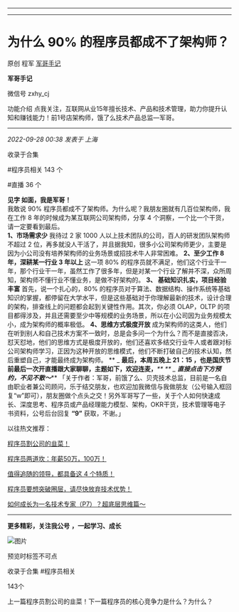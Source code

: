 ----------------------------------------
----------------------------------------
#  为什么 90% 的程序员都成不了架构师？

原创 程军  [ 军哥手记 ](javascript:void\(0\);)

**军哥手记** ![]()

微信号 zxhy_cj

功能介绍 点我关注，互联网从业15年擅长技术、产品和技术管理，助力你提升认知和赚钱能力！前1号店架构师，饿了么技术产品总监—军哥。

____

_2022-09-28 00:38_ _发表于 上海_

收录于合集

#程序员相关 143 个

#直播 36 个

**见字 如面，我是军哥！**  
我敢说 90% 程序员都成不了架构师。为什么呢？我朋友圈就有几百位架构师，我在工作 8 年的时候成为某互联网公司架构师，分享 4
个洞察，一个比一个干货，请一定要看到最后。  
 **1、市场需求少** 我待过 2 家 1000 人以上技术团队的公司，百人的研发团队架构师不超过 2
位，再多就没人干活了，并且据我知，很多小公司架构师更少，主要是因为小公司没有培养架构师的业务场景或招技术牛人非常困难。 **2、至少工作 8
年，深耕某一行业 3 年以上** 这一项 80%
的程序员就不满足，他们这个行业干一年，那个行业干一年，虽然工作了很多年，但是对某一个行业了解并不深，众所周知，架构师不懂行业不懂业务，是做不好架构的。
**3、 基础知识扎实，项目经验丰富** 首先，说一个扎心的，80%
的程序员对于算法、数据结构、操作系统等基础知识的掌握，都停留在大学水平，但是这些基础对于你理解最新的技术，设计合理的架构，排查线上的问题都会起到关键性作用。其次，你必须
OLAP，OLTP 的项目都得涉及，并且还需要至少中等规模的业务场景，所以在小公司因为业务规模太小，成为架构师的概率极低。 **4、思维方式极度开放**
成为架构师的这类人，他们在听到别人和自己技术方案不一致时，总是会多问一个为什么？而不是直接否决，怼天怼地，他们的思维方式是极度开放的，他们还喜欢多结交行业牛人或者跟对标公司架构师学习，正因为这种开放的思维模式，他们不断打破自己的技术认知，然后重塑自己，才能最终成为架构师。
** _ **最后，本周五晚上 21：15 ，也是国庆节前最后一次开直播跟大家聊聊，主题如下，欢迎连麦，**_** ** _
**直接点击下方预约，不见不散～**_**
「关于作者：军哥，前饿了么、贝壳技术总监，目前是一名自由职业者兼公司顾问，乐于结交朋友，也欢迎加我微信与我做朋友（公号输入框回复“w”即可），朋友圈做个点头之交！另外军哥写了一些，关于个人如何快速成长、深度思考、程序员或产品经理能力模型、架构，OKR干货，技术管理等电子书资料，公号后台回复
**“9”** 获取，不谢。」  

以往热文推荐：

[程序员割公司的韭菜！](http://mp.weixin.qq.com/s?__biz=MzA3MDU2MjM4Ng==&mid=2247496649&idx=1&sn=60d76df235337c1dbca8f787fd026a82&chksm=9f3854f4a84fdde24eb8893d0e7506440f2d86c1e5e287746e77af612f5b7ca6a654854c8723&scene=21#wechat_redirect)  

[程序员两道坎：年薪50万，100万！](http://mp.weixin.qq.com/s?__biz=MzA3MDU2MjM4Ng==&mid=2247496643&idx=1&sn=835f228cc77970585e5cad7cd44eca5f&chksm=9f3854fea84fdde8a76887395e27bce2397d704426324b03d652935b9adab7c3a660c64b226b&scene=21#wechat_redirect)

[值得追随的领导，都具备这 4
个特质！](http://mp.weixin.qq.com/s?__biz=MzA3MDU2MjM4Ng==&mid=2247496580&idx=1&sn=8a4b9b1d6f0a345632cbb98ead9c9aa7&chksm=9f3854b9a84fddaf51b10325beae6581f454313f8493265c62e124c1f15971a7e8f399270007&scene=21#wechat_redirect)

[程序员要想突破圈层，请尽快放弃技术优势！](http://mp.weixin.qq.com/s?__biz=MzA3MDU2MjM4Ng==&mid=2247496537&idx=1&sn=05abd69943d4f562e30298e8d11ac6ff&chksm=9f385464a84fdd728404c0ef6d35ea3738d8680788eb2523f91b24e3859c6a35412bbd9d4eb8&scene=21#wechat_redirect)  

[如何成长为一名技术专家（P7）？超底层思维篇～](http://mp.weixin.qq.com/s?__biz=MzA3MDU2MjM4Ng==&mid=2247496535&idx=1&sn=07b9a8adf717449aacd70b2d1f4348fb&chksm=9f38546aa84fdd7c7e9f297f437452b1f3b2b8d1bd2f7e6b7f84da631c2c66e262d6e4f09376&scene=21#wechat_redirect)

  

* * *

  

 **更多精彩，关注我公号** **，一起学习、成长**

![图片](https://mmbiz.qpic.cn/mmbiz_png/b96CibCt70iaajvl7fD4ZCicMcjhXMp1v6UibM134tIsO1j5yqHyNhh9arj090oAL7zGhRJRq6cFqFOlDZMleLl4pw/640?wx_fmt=png)

预览时标签不可点

收录于合集 #程序员相关

143个

上一篇程序员割公司的韭菜！下一篇程序员的核心竞争力是什么？为什么？

